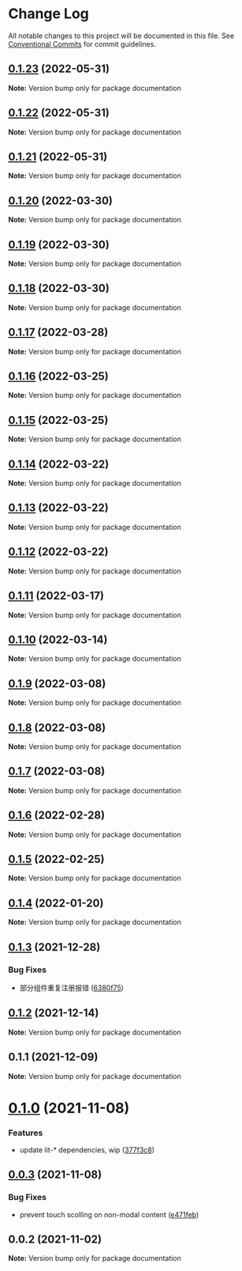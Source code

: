 # Change Log

All notable changes to this project will be documented in this file.
See [Conventional Commits](https://conventionalcommits.org) for commit guidelines.

## [0.1.23](https://github.com/zzuzsj/iliad-ui/compare/documentation@0.1.22...documentation@0.1.23) (2022-05-31)

**Note:** Version bump only for package documentation

## [0.1.22](https://github.com/zzuzsj/iliad-ui/compare/documentation@0.1.21...documentation@0.1.22) (2022-05-31)

**Note:** Version bump only for package documentation

## [0.1.21](https://github.com/zzuzsj/iliad-ui/compare/documentation@0.1.20...documentation@0.1.21) (2022-05-31)

**Note:** Version bump only for package documentation

## [0.1.20](https://github.com/zzuzsj/iliad-ui/compare/documentation@0.1.19...documentation@0.1.20) (2022-03-30)

**Note:** Version bump only for package documentation

## [0.1.19](https://github.com/zzuzsj/iliad-ui/compare/documentation@0.1.18...documentation@0.1.19) (2022-03-30)

**Note:** Version bump only for package documentation

## [0.1.18](https://github.com/zzuzsj/iliad-ui/compare/documentation@0.1.17...documentation@0.1.18) (2022-03-30)

**Note:** Version bump only for package documentation

## [0.1.17](https://github.com/zzuzsj/iliad-ui/compare/documentation@0.1.16...documentation@0.1.17) (2022-03-28)

**Note:** Version bump only for package documentation

## [0.1.16](https://github.com/zzuzsj/iliad-ui/compare/documentation@0.1.15...documentation@0.1.16) (2022-03-25)

**Note:** Version bump only for package documentation

## [0.1.15](https://github.com/zzuzsj/iliad-ui/compare/documentation@0.1.14...documentation@0.1.15) (2022-03-25)

**Note:** Version bump only for package documentation

## [0.1.14](https://github.com/zzuzsj/iliad-ui/compare/documentation@0.1.13...documentation@0.1.14) (2022-03-22)

**Note:** Version bump only for package documentation

## [0.1.13](https://github.com/zzuzsj/iliad-ui/compare/documentation@0.1.11...documentation@0.1.13) (2022-03-22)

**Note:** Version bump only for package documentation

## [0.1.12](https://github.com/zzuzsj/iliad-ui/compare/documentation@0.1.11...documentation@0.1.12) (2022-03-22)

**Note:** Version bump only for package documentation

## [0.1.11](https://github.com/zzuzsj/iliad-ui/compare/documentation@0.1.10...documentation@0.1.11) (2022-03-17)

**Note:** Version bump only for package documentation

## [0.1.10](https://github.com/zzuzsj/iliad-ui/compare/documentation@0.1.9...documentation@0.1.10) (2022-03-14)

**Note:** Version bump only for package documentation

## [0.1.9](https://github.com/zzuzsj/iliad-ui/compare/documentation@0.1.8...documentation@0.1.9) (2022-03-08)

**Note:** Version bump only for package documentation

## [0.1.8](https://github.com/zzuzsj/iliad-ui/compare/documentation@0.1.7...documentation@0.1.8) (2022-03-08)

**Note:** Version bump only for package documentation

## [0.1.7](https://github.com/zzuzsj/iliad-ui/compare/documentation@0.1.6...documentation@0.1.7) (2022-03-08)

**Note:** Version bump only for package documentation

## [0.1.6](https://github.com/zzuzsj/iliad-ui/compare/documentation@0.1.5...documentation@0.1.6) (2022-02-28)

**Note:** Version bump only for package documentation

## [0.1.5](https://github.com/zzuzsj/iliad-ui/compare/documentation@0.1.4...documentation@0.1.5) (2022-02-25)

**Note:** Version bump only for package documentation

## [0.1.4](https://github.com/zzuzsj/iliad-ui/compare/documentation@0.1.3...documentation@0.1.4) (2022-01-20)

**Note:** Version bump only for package documentation

## [0.1.3](https://github.com/zzuzsj/iliad-ui/compare/documentation@0.1.2...documentation@0.1.3) (2021-12-28)

### Bug Fixes

-   部分组件重复注册报错 ([6380f75](https://github.com/zzuzsj/iliad-ui/commit/6380f7567a4929cfd10105e3252d25600f19173b))

## [0.1.2](https://github.com/zzuzsj/iliad-ui/compare/documentation@0.1.1...documentation@0.1.2) (2021-12-14)

**Note:** Version bump only for package documentation

## 0.1.1 (2021-12-09)

**Note:** Version bump only for package documentation

# [0.1.0](https://github.com/adobe/spectrum-web-components/compare/documentation@0.0.3...documentation@0.1.0) (2021-11-08)

### Features

-   update lit-\* dependencies, wip ([377f3c8](https://github.com/adobe/spectrum-web-components/commit/377f3c848b09e64fa1ecc1e18208f534fefcd9e4))

## [0.0.3](https://github.com/adobe/spectrum-web-components/compare/documentation@0.0.2...documentation@0.0.3) (2021-11-08)

### Bug Fixes

-   prevent touch scolling on non-modal content ([e471feb](https://github.com/adobe/spectrum-web-components/commit/e471febf14e64d35b57ebc0c1596c52282a6ff2a))

## 0.0.2 (2021-11-02)

**Note:** Version bump only for package documentation
